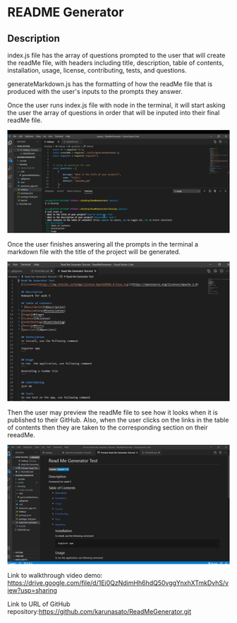 # README Generator



## Description

index.js file has the array of questions prompted to the user that will create the readMe file, with headers including title, description, table of contents, installation, usage, license, contributing, tests, and questions.

generateMarkdown.js has the formatting of how the readMe file that is produced with the user's inputs to the prompts they answer.

Once the user runs index.js file with node in the terminal, it will start asking the user the array of questions in order that will be inputed into their final readMe file.

<img src = "Assets\node.PNG">

Once the user finishes answering all the prompts in the terminal a markdown file with the title of the project will be generated. 

<img src = "Assets\Sample of generated readme file.PNG">

Then the user may preview the readMe file to see how it looks when it is published to their GitHub. Also, when the user clicks on the links in the table of contents then they are taken to the corresponding section on their reeadMe.

<img src = Assets\preview.PNG>


Link to walkthrough video demo: https://drive.google.com/file/d/1Ei0QzNdimHh6hdQ50vggYnxhXTmkDvhS/view?usp=sharing

Link to URL of GitHub repository:https://github.com/karunasato/ReadMeGenerator.git 